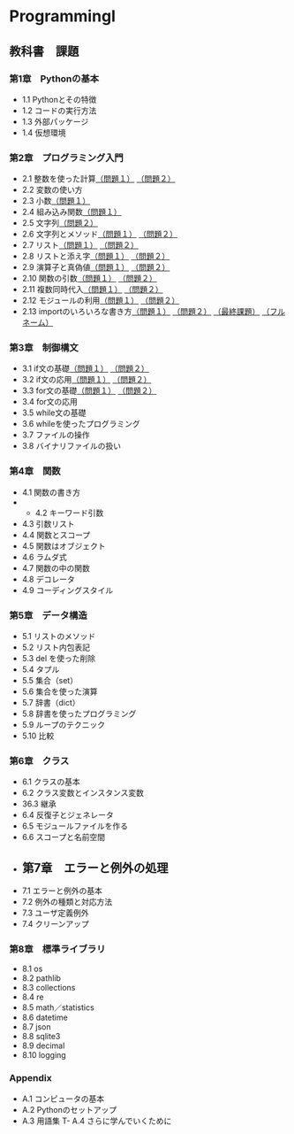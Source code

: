 # ProgrammingI
## 教科書　課題
### 第1章　Pythonの基本
- 1.1 Pythonとその特徴
- 1.2 コードの実行方法
- 1.3 外部パッケージ
- 1.4 仮想環境
### 第2章　プログラミング入門
- 2.1 整数を使った計算[（問題１）](./CHAPTER02/Q2_1_1.py) [（問題２）](./CHAPTER02/Q2_1_2.py)
- 2.2 変数の使い方
- 2.3 小数[（問題１）](./CHAPTER02/Q2_3_1.py)
- 2.4 組み込み関数[（問題１）](./CHAPTER02/Q2_4_1.py)
- 2.5 文字列[（問題２）](./CHAPTER02/Q2_5_2.py)
- 2.6 文字列とメソッド[（問題１）](./CHAPTER02/Q2_6_1.py) [（問題２）](./CHAPTER02/Q2_6_2.py)
- 2.7 リスト[（問題１）](./CHAPTER02/Q2_7_1.py) [（問題２）](./CHAPTER02/Q2_7_2.py)
- 2.8 リストと添え字[（問題１）](./CHAPTER02/Q2_8_1.py) [（問題２）](./CHAPTER02/Q2_8_2.py)
- 2.9 演算子と真偽値[（問題１）](./CHAPTER02/Q2_9_1.py) [（問題２）](./CHAPTER02/Q2_9_2.py)
- 2.10 関数の引数[（問題１）](./CHAPTER02/Q2_10_1.py) [（問題２）](./CHAPTER02/Q2_10_2.py)
- 2.11 複数同時代入[（問題１）](./CHAPTER02/Q2_11_1.py) [（問題２）](./CHAPTER02/Q2_11_2.py)
- 2.12 モジュールの利用[（問題１）](./CHAPTER02/Q2_12_1.py) [（問題２）](./CHAPTER02/Q2_12_2.py)
- 2.13 importのいろいろな書き方[（問題１）](./CHAPTER02/Q2_13_1.py) [（問題２）](./CHAPTER02/Q2_13_2.py) [（最終課題）](./CHAPTER02/Q2_final.py) [（フルネーム）](./CHAPTER02/Q2_final_asobi.py)
### 第3章　制御構文
- 3.1 if文の基礎[（問題１）](./CHAPTER03/Q3_1_1.py) [（問題２）](./CHAPTER03/Q3_1_2.py)
- 3.2 if文の応用[（問題１）](./CHAPTER03/Q3_2_1.py) [（問題２）](./CHAPTER03/Q3_2_2.py)
- 3.3 for文の基礎[（問題１）](./CHAPTER03/Q3_3_1.py) [（問題２）](./CHAPTER03/Q3_3_2.py)
- 3.4 for文の応用
- 3.5 while文の基礎
- 3.6 whileを使ったプログラミング
- 3.7 ファイルの操作
- 3.8 バイナリファイルの扱い
### 第4章　関数
- 4.1 関数の書き方
- - 4.2 キーワード引数
- 4.3 引数リスト
- 4.4 関数とスコープ
- 4.5 関数はオブジェクト
- 4.6 ラムダ式
- 4.7 関数の中の関数
- 4.8 デコレータ
- 4.9 コーディングスタイル
### 第5章　データ構造
- 5.1 リストのメソッド
- 5.2 リスト内包表記
- 5.3 del を使った削除
- 5.4 タプル
- 5.5 集合（set）
- 5.6 集合を使った演算
- 5.7 辞書（dict）
- 5.8 辞書を使ったプログラミング
- 5.9 ループのテクニック
- 5.10 比較
### 第6章　クラス
- 6.1 クラスの基本
- 6.2 クラス変数とインスタンス変数
- 36.3 継承
- 6.4 反復子とジェネレータ
- 6.5 モジュールファイルを作る
- 6.6 スコープと名前空間
- ## 第7章　エラーと例外の処理
- 7.1 エラーと例外の基本
- 7.2 例外の種類と対応方法
- 7.3 ユーザ定義例外
- 7.4 クリーンアップ
### 第8章　標準ライブラリ
- 8.1 os
- 8.2 pathlib
- 8.3 collections
- 8.4 re
- 8.5 math／statistics
- 8.6 datetime
- 8.7 json
- 8.8 sqlite3
- 8.9 decimal
- 8.10 logging
### Appendix
- A.1 コンピュータの基本
- A.2 Pythonのセットアップ
- A.3 用語集
T- A.4 さらに学んでいくために
